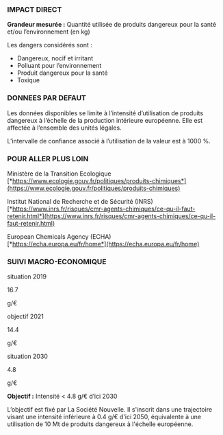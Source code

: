 ### IMPACT DIRECT

**Grandeur mesurée :** Quantité utilisée de produits dangereux pour la santé et/ou l’environnement (en kg)

Les dangers considérés sont :  
*  Dangereux, nocif et irritant
* Polluant pour l’environnement
* Produit dangereux pour la santé
* Toxique

### DONNEES PAR DEFAUT

Les données disponibles se limite à l’intensité d’utilisation de produits dangereux à l’échelle de la production intérieure européenne. Elle est affectée à l’ensemble des unités légales.

L’intervalle de confiance associé à l’utilisation de la valeur est à 1000 %.

### POUR ALLER PLUS LOIN

Ministère de la Transition Ecologique  
[*https://www.ecologie.gouv.fr/politiques/produits-chimiques*](https://www.ecologie.gouv.fr/politiques/produits-chimiques)

Institut National de Recherche et de Sécurité (INRS)  
[*https://www.inrs.fr/risques/cmr-agents-chimiques/ce-qu-il-faut-retenir.html*](https://www.inrs.fr/risques/cmr-agents-chimiques/ce-qu-il-faut-retenir.html)

European Chemicals Agency (ECHA)  
[*https://echa.europa.eu/fr/home*](https://echa.europa.eu/fr/home)

### SUIVI MACRO-ECONOMIQUE

<div class="references-blocks">
    <div id="block-1">
    <p id="titre-block">situation 2019</p>
    <p id="value-block">16.7</p>
    <p id="unit-block">g/€</p>
    </div>
    <div id="block-2">
    <p id="titre-block">objectif 2021</p>
    <p id="value-block">14.4</p>
    <p id="unit-block">g/€</p>
    </div>
    <div id="block-3">
    <p id="titre-block">situation 2030</p>
    <p id="value-block">4.8</p>
    <p id="unit-block">g/€</p>
    </div>
</div>

**Objectif :** Intensité < 4.8 g/€ d’ici 2030 

L’objectif est fixé par La Société Nouvelle. Il s'inscrit dans une trajectoire visant une intensité inférieure à 0.4 g/€ d'ici 2050, équivalente à une utilisation de 10 Mt de produits dangereux à l'échelle européenne.